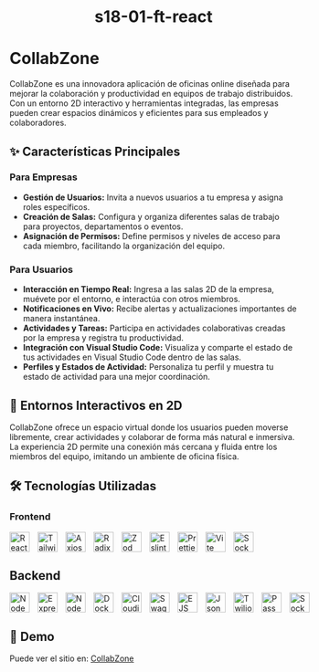 <h1 align="center">s18-01-ft-react</h1>

# CollabZone
CollabZone es una innovadora aplicación de oficinas online diseñada para mejorar la colaboración y productividad en equipos de trabajo distribuidos. Con un entorno 2D interactivo y herramientas integradas, las empresas pueden crear espacios dinámicos y eficientes para sus empleados y colaboradores.

## ✨ Características Principales
### Para Empresas
- **Gestión de Usuarios:** Invita a nuevos usuarios a tu empresa y asigna roles específicos.
- **Creación de Salas:**  Configura y organiza diferentes salas de trabajo para proyectos, departamentos o eventos.
- **Asignación de Permisos:** Define permisos y niveles de acceso para cada miembro, facilitando la organización del equipo.

### Para Usuarios
- **Interacción en Tiempo Real:** Ingresa a las salas 2D de la empresa, muévete por el entorno, e interactúa con otros miembros.
- **Notificaciones en Vivo:** Recibe alertas y actualizaciones importantes de manera instantánea.
- **Actividades y Tareas:** Participa en actividades colaborativas creadas por la empresa y registra tu productividad.
- **Integración con Visual Studio Code:** Visualiza y comparte el estado de tus actividades en Visual Studio Code dentro de las salas.
- **Perfiles y Estados de Actividad:** Personaliza tu perfil y muestra tu estado de actividad para una mejor coordinación.
  
## 🏢 Entornos Interactivos en 2D
CollabZone ofrece un espacio virtual donde los usuarios pueden moverse libremente, crear actividades y colaborar de forma más natural e inmersiva. La experiencia 2D permite una conexión más cercana y fluida entre los miembros del equipo, imitando un ambiente de oficina física.

## 🛠️ Tecnologías Utilizadas
### Frontend
<div style="display: flex; align-items: center; gap: 14px;">
  <img height="35" alt="React" src="https://cdn.simpleicons.org/react/61DAFB?viewbox=auto" />
  <img height="35" alt="Tailwind" src="https://cdn.simpleicons.org/tailwindcss/06B6D4?viewbox=auto" />
  <img height="35" alt="Axios" src="https://cdn.simpleicons.org/axios/5A29E4?viewbox=auto" />
  <img height="35" alt="Radix UI" src="https://cdn.simpleicons.org/radixui/161618?viewbox=auto" />
  <img height="35" alt="Zod" src="https://cdn.simpleicons.org/zod/3E67B1?viewbox=auto" />
  <img height="35" alt="Eslint" src="https://cdn.simpleicons.org/eslint/4B32C3?viewbox=auto" />
  <img height="35" alt="Prettier" src="https://cdn.simpleicons.org/prettier/F7B93E?viewbox=auto" />
  <img height="35" alt="Vite" src="https://cdn.simpleicons.org/vite/646CFF?viewbox=auto" />
  <img height="35" alt="Socket Io" src="https://cdn.simpleicons.org/socket.io/010101?viewbox=auto" />
</div>

## Backend
<div style="display: flex; align-items: center; gap: 14px;">
  <img height="35" alt="Node JS" src="https://cdn.simpleicons.org/nodejs/5FA04E?viewbox=auto" />
  <img height="35" alt="Express" src="https://cdn.simpleicons.org/express/000000?viewbox=auto" />
  <img height="35" alt="Nodemon" src="https://cdn.simpleicons.org/nodemon/76D04B?viewbox=auto" />
  <img height="35" alt="Docker" src="https://cdn.simpleicons.org/docker/2496ED?viewbox=auto" />
  <img height="35" alt="Cloudinary" src="https://cdn.simpleicons.org/cloudinary/3448C5?viewbox=auto" />
  <img height="35" alt="Swagger" src="https://cdn.simpleicons.org/swagger/85EA2D?viewbox=auto" />
  <img height="35" alt="EJS" src="https://cdn.simpleicons.org/ejs/B4CA65?viewbox=auto" />
  <img height="35" alt="Json Web Tokens" src="https://cdn.simpleicons.org/jsonwebtokens/000000?viewbox=auto" />
  <img height="35" alt="Twilio" src="https://cdn.simpleicons.org/twilio/F22F46?viewbox=auto" />
  <img height="35" alt="Passport" src="https://cdn.simpleicons.org/passport/34E27A?viewbox=auto" />
  <img height="35" alt="Socket Io" src="https://cdn.simpleicons.org/socket.io/010101?viewbox=auto" />
</div>

## 🚀 Demo
Puede ver el sitio en: [CollabZone](https://no-countrys18.netlify.app)
